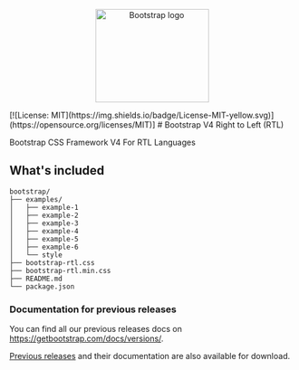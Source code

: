 <p align="center">
  <a href="https://getbootstrap.com/">
    <img src="https://getbootstrap.com/docs/5.3/assets/brand/bootstrap-logo-shadow.png" alt="Bootstrap logo" width="200" height="165">
  </a>
</p>
[![License: MIT](https://img.shields.io/badge/License-MIT-yellow.svg)](https://opensource.org/licenses/MIT)]
# Bootstrap V4 Right to Left (RTL)

Bootstrap CSS Framework V4 For RTL Languages

## What's included

  ```
  bootstrap/
  ├── examples/
  │   ├── example-1
  │   ├── example-2
  │   ├── example-3
  │   ├── example-4
  │   ├── example-5
  │   ├── example-6
  │   └── style
  ├── bootstrap-rtl.css
  ├── bootstrap-rtl.min.css
  ├── README.md
  └── package.json

  ```
### Documentation for previous releases

You can find all our previous releases docs on <https://getbootstrap.com/docs/versions/>.

[Previous releases](https://github.com/twbs/bootstrap/releases) and their documentation are also available for download.
